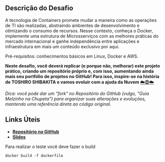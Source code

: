 ## **Descrição do Desafio**

A tecnologia de Containers promete mudar a maneira como as operações de TI são realizadas, abstraindo ambientes de desenvolvimento e otimizando o consumo de recursos. Nesse contexto, conheça o Docker, implemente uma estrutura de Microsserviços com as melhores práticas do mercado internacional e ganhe independência entre aplicações e infraestrutura em mais um conteúdo exclusivo por aqui.

Pré-requisitos: conhecimentos básicos em Linux, Docker e AWS.

**Neste desafio, você deverá replicar (e porque não, melhorar) este projeto prático, criando um repositório próprio e, com isso, aumentando ainda mais seu portfólio de projetos no GitHub! Para isso, inspire-se na história de TOSHIRO SHIBAKITA e vamos evoluir com a ajuda da Nuvem [☁️](https://emojipedia.org/cloud/)[😍](https://emojidictionary.emojifoundation.com/cloud)[☁️](https://emojipedia.org/cloud/)**

*Dica: você pode dar um "fork" no Repositório do GitHub (vulgo, "Guia Melzinho na Chupeta") para organizar suas alterações e evoluções, mantendo uma referência direta ao código original.*

## **Links Úteis**

- **[Repositório no GitHub](https://github.com/denilsonbonatti/toshiro-shibakita)**
- **[Slides](https://docs.google.com/presentation/d/1rbO_4NZBPh-nzRfuqZyz7bfjfKgNAzLn9OtB9raRAKo/edit?usp=sharing)**

Para realizar o teste você deve fazer o build

```
docker build -f dockerfile
```
